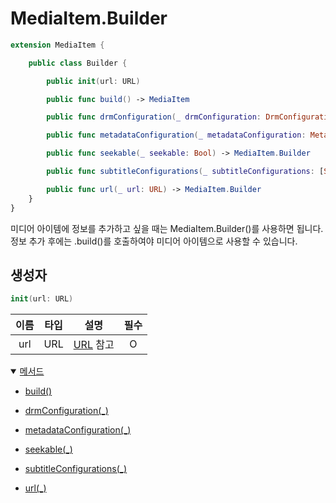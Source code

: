 # MediaItem.Builder

```swift
extension MediaItem {

    public class Builder {

        public init(url: URL)

        public func build() -> MediaItem

        public func drmConfiguration(_ drmConfiguration: DrmConfiguration?) -> MediaItem.Builder

        public func metadataConfiguration(_ metadataConfiguration: MetadataConfiguration?) -> MediaItem.Builder

        public func seekable(_ seekable: Bool) -> MediaItem.Builder

        public func subtitleConfigurations(_ subtitleConfigurations: [SubtitleConfiguration]) -> MediaItem.Builder

        public func url(_ url: URL) -> MediaItem.Builder
    }
}
```

미디어 아이템에 정보를 추가하고 싶을 때는 MediaItem.Builder()를 사용하면 됩니다. 정보 추가 후에는 .build()를 호출하여야 미디어 아이템으로 사용할 수 있습니다.

## 생성자

```swift
init(url: URL)
```

|이름|타입|설명|필수|
|:--:|:--:|--|:--:|
|url|URL|[URL](https://developer.apple.com/documentation/foundation/url) 참고|O|

<details open>
<summary>
    <a href="./details.md#메서드">메서드</a>
</summary>

 - [build()](./details.md#build)

 - [drmConfiguration(_)](./details.md#drmconfiguration_)

 - [metadataConfiguration(_)](./details.md#metadataconfiguration_)

 - [seekable(_)](./details.md#seekable_)

 - [subtitleConfigurations(_)](./details.md#subtitleconfigurations_)

 - [url(_)](./details.md#url_)

</details>
<br>
